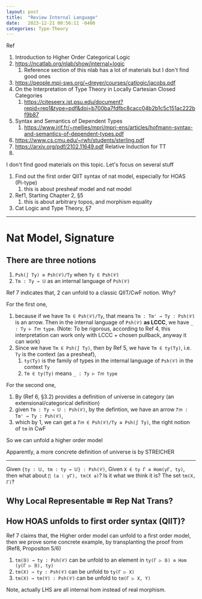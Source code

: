 ```yaml
---
layout: post
title:  "Review Internal Language"
date:   2023-12-21 00:56:11 -0400
categories: Type-Theory
---
```


Ref
1. Introduction to Higher Order Categorical Logic
2. https://ncatlab.org/nlab/show/internal+logic 
   1. Reference section of this nlab has a lot of materials but I don't find good ones
3. https://people.mpi-sws.org/~dreyer/courses/catlogic/jacobs.pdf
4. On the Interpretation of Type Theory in Locally Cartesian Closed Categories
   1. https://citeseerx.ist.psu.edu/document?repid=rep1&type=pdf&doi=b700ba7fdfbc8cacc04b2b1c5c151ac222bf9b87 
5. Syntax and Semantics of Dependent Types
   1. https://www.irif.fr/~mellies/mpri/mpri-ens/articles/hofmann-syntax-and-semantics-of-dependent-types.pdf
6. https://www.cs.cmu.edu/~rwh/students/sterling.pdf 
7. https://arxiv.org/pdf/2102.11649.pdf Relative Induction for TT
8. 

I don't find good materials on this topic. Let's focus on several stuff
1. Find out the first order QIIT syntax of nat model, especially for HOAS (Pi-type)
   1. this is about presheaf model and nat model
2. Ref1, Starting Chapter 2, §5
   1. this is about arbitrary topos, and morphism equality
3. Cat Logic and Type Theory, §7

***

# Nat Model, Signature


## There are three notions  
1. `Psh(∫ Ty) ≅ Psh(𝒞)/Ty` when `Ty ∈ Psh(𝒞)`
2. `Tm : Ty → 𝕌` as an internal language of `Psh(𝒞)`

Ref 7 indicates that, 2 can unfold to a classic QIIT/CwF notion. Why?


For the first one, 
1. because if we have `Tm ∈ Psh(𝒞)/Ty`, that means `Tm : Tm' → Ty : Psh(𝒞)` is an arrow.
Then in the internal language of `Psh(𝒞)` **as LCCC**, we have `_ : Ty ⊢ 𝑇𝑚 type`. 
(Note: To be rigorous, according to Ref 4, this interpretation can work only with LCCC + chosen pullback, 
anyway it can work)
1. Since we have `Tm ∈ Psh(∫ Ty)`, then by Ref 5, we have `Tm ∈ ty(Ty)`, i.e. `Ty` is the context (as a presheaf),
   1. `ty(Ty)` is the family of types in the internal language of `Psh(𝒞)` in the context `Ty`
   2. `Tm ∈ ty(Ty)` means `_ : Ty ⊢ 𝑇𝑚 type`


For the second one,
1. By (Ref 6, §3.2) provides a definition of universe in category (an extensional/categorical definition)
2. given `Tm : Ty → 𝕌 : Psh(𝒞)`, by the defintion, we have an arrow `𝑇𝑚 : Tm' → Ty : Psh(𝒞)`, 
3. which by 1, we can get a `𝑇𝑚 ∈ Psh(𝒞)/Ty ≅ Psh(∫ Ty)`, the right notion of `tm` in CwF 

So we can unfold a higher order model 

Apparently, a more concrete definition of universe is by STREICHER

***
Given `{ty : 𝕌, tm : ty → 𝕌} : Psh(𝒞)`, 
Given `X ∈ ty Γ ≅ Hom(yΓ, ty)`, then what about `∏ (a : yΓ), tm(X a)`? 
Is it what we think it is? The set `tm(X, Γ)`?


## Why Local Representable ≅ Rep Nat Trans?

## How HOAS unfolds to first order syntax (QIIT)?
Ref 7 claims that, the Higher order model can unfold to a first order model,
then we prove some concrete example, by transplanting the proof from (Ref8, Propositon 5/6)



1. `tm(𝔹) → ty : Psh(𝒞)` can be unfold to an element in `ty(Γ ▷ 𝔹) ≅ Hom (y(Γ ▷ 𝔹), ty)`
2. `tm(X) → ty : Psh(𝒞)` can be unfold to `ty(Γ ▷ X)`
3. `tm(X) → tm(Y) : Psh(𝒞)` can be unfold to `tm(Γ ▷ X, Y)` 

Note, actually LHS are all internal hom instead of real morphism. 


#
